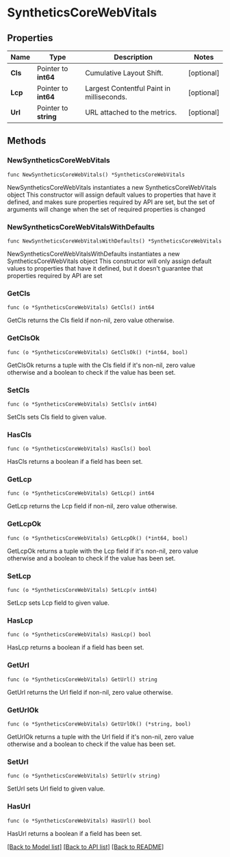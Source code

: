 # SyntheticsCoreWebVitals

## Properties

Name | Type | Description | Notes
---- | ---- | ----------- | ------
**Cls** | Pointer to **int64** | Cumulative Layout Shift. | [optional] 
**Lcp** | Pointer to **int64** | Largest Contentful Paint in milliseconds. | [optional] 
**Url** | Pointer to **string** | URL attached to the metrics. | [optional] 

## Methods

### NewSyntheticsCoreWebVitals

`func NewSyntheticsCoreWebVitals() *SyntheticsCoreWebVitals`

NewSyntheticsCoreWebVitals instantiates a new SyntheticsCoreWebVitals object
This constructor will assign default values to properties that have it defined,
and makes sure properties required by API are set, but the set of arguments
will change when the set of required properties is changed

### NewSyntheticsCoreWebVitalsWithDefaults

`func NewSyntheticsCoreWebVitalsWithDefaults() *SyntheticsCoreWebVitals`

NewSyntheticsCoreWebVitalsWithDefaults instantiates a new SyntheticsCoreWebVitals object
This constructor will only assign default values to properties that have it defined,
but it doesn't guarantee that properties required by API are set

### GetCls

`func (o *SyntheticsCoreWebVitals) GetCls() int64`

GetCls returns the Cls field if non-nil, zero value otherwise.

### GetClsOk

`func (o *SyntheticsCoreWebVitals) GetClsOk() (*int64, bool)`

GetClsOk returns a tuple with the Cls field if it's non-nil, zero value otherwise
and a boolean to check if the value has been set.

### SetCls

`func (o *SyntheticsCoreWebVitals) SetCls(v int64)`

SetCls sets Cls field to given value.

### HasCls

`func (o *SyntheticsCoreWebVitals) HasCls() bool`

HasCls returns a boolean if a field has been set.

### GetLcp

`func (o *SyntheticsCoreWebVitals) GetLcp() int64`

GetLcp returns the Lcp field if non-nil, zero value otherwise.

### GetLcpOk

`func (o *SyntheticsCoreWebVitals) GetLcpOk() (*int64, bool)`

GetLcpOk returns a tuple with the Lcp field if it's non-nil, zero value otherwise
and a boolean to check if the value has been set.

### SetLcp

`func (o *SyntheticsCoreWebVitals) SetLcp(v int64)`

SetLcp sets Lcp field to given value.

### HasLcp

`func (o *SyntheticsCoreWebVitals) HasLcp() bool`

HasLcp returns a boolean if a field has been set.

### GetUrl

`func (o *SyntheticsCoreWebVitals) GetUrl() string`

GetUrl returns the Url field if non-nil, zero value otherwise.

### GetUrlOk

`func (o *SyntheticsCoreWebVitals) GetUrlOk() (*string, bool)`

GetUrlOk returns a tuple with the Url field if it's non-nil, zero value otherwise
and a boolean to check if the value has been set.

### SetUrl

`func (o *SyntheticsCoreWebVitals) SetUrl(v string)`

SetUrl sets Url field to given value.

### HasUrl

`func (o *SyntheticsCoreWebVitals) HasUrl() bool`

HasUrl returns a boolean if a field has been set.


[[Back to Model list]](../README.md#documentation-for-models) [[Back to API list]](../README.md#documentation-for-api-endpoints) [[Back to README]](../README.md)


